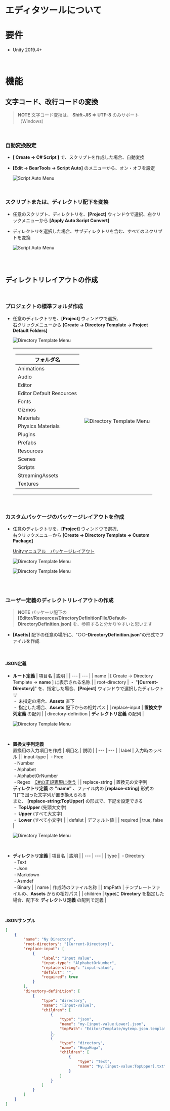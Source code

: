 # エディタツールについて


# 要件
- Unity 2019.4+

<br>

# 機能

## 文字コード、改行コードの変換
> **NOTE** 文字コード変換は、 **Shift-JIS ⇒ UTF-8** のみサポート（Windows）

<br>

### 自動変換設定
- **[ Create -> C# Script ]** で、スクリプトを作成した場合、自動変換
- **[Edit -> BearTools -> Script Auto]** のメニューから、オン・オフを設定

    ![Script Auto Menu](Documentation/image/001_ScriptAutoMenu.png)

<br>

### スクリプトまたは、ディレクトリ配下を変換
- 任意のスクリプト、ディレクトリを、**[Project]** ウィンドウで選択、右クリックメニューから **[Apply Auto Script Convert]**

- ディレクトリを選択した場合、サブディレクトリを含む、すべてのスクリプトを変換

    ![Script Auto Menu](Documentation/image/002_ScriptAutoMenu.png)

<br>
<br>

## ディレクトリレイアウトの作成

<br>

### プロジェクトの標準フォルダ作成
- 任意のディレクトリを、**[Project]** ウィンドウで選択、<br>
右クリックメニューから **[Create -> Directory Template -> Project Default Folders]**

    ![Directory Template Menu](Documentation/image/002_DirectoryTemplateMenu.png)


    <table><tr><td>

    | フォルダ名 |
    | ---- |
    | Animations |
    | Audio |
    | Editor |
    | Editor Default Resources |
    | Fonts |
    | Gizmos |
    | Materials |
    | Physics Materials |
    | Plugins |
    | Prefabs |
    | Resources |
    | Scenes |
    | Scripts |
    | StreamingAssets |
    | Textures | 


    </td><td>

    ![Directory Template Menu](Documentation/image/003_DirectoryTemplateMenu.png)

    </td></tr></table>

<br>

### カスタムパッケージのパッケージレイアウトを作成


- 任意のディレクトリを、**[Project]** ウィンドウで選択、<br>
右クリックメニューから **[Create -> Directory Template -> Custom Package]**

    [Unityマニュアル　パッケージレイアウト](https://docs.unity3d.com/ja/current/Manual/cus-layout.html)
    


    ![Directory Template Menu](Documentation/image/002_DirectoryTemplateMenu.png)
    
    ![Directory Template Menu](Documentation/image/004_DirectoryTemplateMenu.png)

<br>
<br>

### ユーザー定義のディレクトリレイアウトの作成
> **NOTE** パッケージ配下の **[Editor/Resources/DirectoryDefinitionFile/Default-DirectoryDefinition.json]** を、参照すると分かりやすいと思います

- **[Asetts]** 配下の任意の場所に、"○○-**DirectoryDefinition.json**"の形式でファイルを作成

<br>

#### **JSON定義**

- **ルート定義**
    | 項目名 | 説明 |
    | --- | --- |
    | name | [ Create -> Directory Template -> **name** ] に表示される名称 |
    | root-directory | ・ "**[Current-Directory]**" を、指定した場合、**[Project]** ウィンドウで選択したディレクトリ<br>・ 未指定の場合、**Assets** 直下<br>・ 指定した場合、**Assets** 配下からの相対パス |
    | replace-input | **置換文字列定義** の配列 |
    | directory-definition | **ディレクトリ定義** の配列 |

    ![Directory Template Menu](Documentation/image/006_DirectoryTemplateMenu.png)


<br>

- **置換文字列定義** <br>置換用の入力項目を作成
    | 項目名 | 説明 |
    | --- | --- |
    | label | 入力時のラベル |
    | input-type | ・Free<br>・Number<br>・Alphabet<br>・AlphabetOrNumber<br>・Regex　[C#の正規表現に従う](https://docs.microsoft.com/ja-jp/dotnet/standard/base-types/regular-expressions) |
    | replace-string | 置換元の文字列 <br> **ディレクトリ定義** の **"name"** 、ファイル内の **[replace-string]** 形式の<br>"[]"で囲った文字列が置き換えられる<br> また、 **[replace-string:TopUpper]** の形式で、下記を設定できる <br>・ **TopUpper** (先頭大文字) <br>・ **Upper** (すべて大文字)  <br>・ **Lower** (すべて小文字)  |
    | defalut | デフォルト値 |
    | required | true, false |

    ![Directory Template Menu](Documentation/image/005_DirectoryTemplateMenu.png)

<br>

- **ディレクトリ定義**
    | 項目名 | 説明 |
    | --- | --- |
    | type | ・Directory<br>・Text<br>・Json<br>・Markdown<br>・Asmdef<br>・Binary |
    | name | 作成時のファイル名称 |
    | tmpPath | テンプレートファイルの、**Assets** からの相対パス |
    | children | **type**に **Directory** を指定した場合、配下を **ディレクトリ定義** の配列で定義 |

<br>

**JSONサンプル**
```json
[
    {
        "name": "Ny Directory",
        "root-directory": "[Current-Directory]",
        "replace-input": [
            {
                "label": "Input Value",
                "input-type": "AlphabetOrNumber",
                "replace-string": "input-value",
                "defalut": "",
                "required": true
            }
        ],
        "directory-definition": [
            {
                "type": "directory",
                "name": "[input-value]",
                "children": [
                    {
                        "type": "json",
                        "name": "my-[input-value:Lower].json",
                        "tmpPath": "Editor/Template/mytemp.json.template"
                    },
                    {
                        "type": "directory",
                        "name": "HugaHuga",
                        "children": [
                            {
                                "type": "Text",
                                "name": "My.[input-value:TopUpper].txt"
                            }
                        ]
                    }
                ]
            }
        ]
    }
]
```
